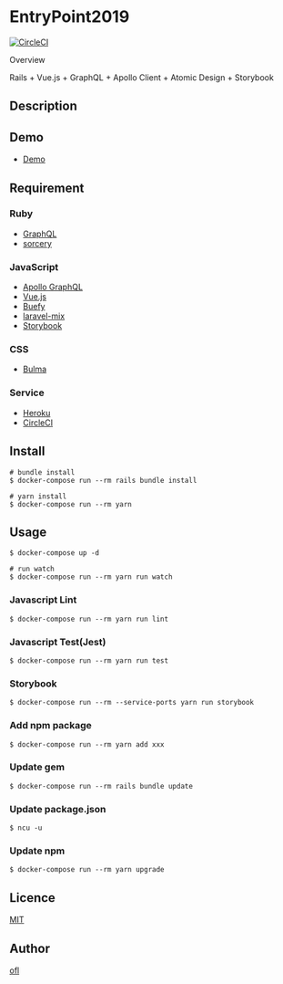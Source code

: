EntryPoint2019
====

[![CircleCI](https://circleci.com/gh/ofl/entry_point_2019.svg?style=svg)](https://circleci.com/gh/ofl/entry_point_2019)

Overview

Rails + Vue.js + GraphQL + Apollo Client + Atomic Design + Storybook

## Description

## Demo

+   [Demo](https://obscure-stream-55714.herokuapp.com/)

## Requirement

### Ruby

+   [GraphQL](http://graphql-ruby.org/)
+   [sorcery](https://rubygems.org/gems/sorcery)

### JavaScript

+   [Apollo GraphQL](https://www.apollographql.com/)
+   [Vue.js](https://jp.vuejs.org/index.html)
+   [Buefy](https://buefy.github.io/)
+   [laravel-mix](https://github.com/JeffreyWay/laravel-mix)
+   [Storybook](https://storybook.js.org/)

### CSS

+   [Bulma](https://bulma.io/)

### Service

+   [Heroku](https://www.heroku.com/home)
+   [CircleCI](https://circleci.com/)

## Install

```
# bundle install
$ docker-compose run --rm rails bundle install

# yarn install
$ docker-compose run --rm yarn
```

## Usage

```
$ docker-compose up -d

# run watch
$ docker-compose run --rm yarn run watch
```

### Javascript Lint

```
$ docker-compose run --rm yarn run lint
```

### Javascript Test(Jest)

```
$ docker-compose run --rm yarn run test
```

### Storybook

```
$ docker-compose run --rm --service-ports yarn run storybook
```

### Add npm package

```
$ docker-compose run --rm yarn add xxx
```

### Update gem

```
$ docker-compose run --rm rails bundle update
```

### Update package.json

```
$ ncu -u
```

### Update npm

```
$ docker-compose run --rm yarn upgrade
```

## Licence

[MIT](https://github.com/tcnksm/tool/blob/master/LICENCE)

## Author

[ofl](https://github.com/ofl)
